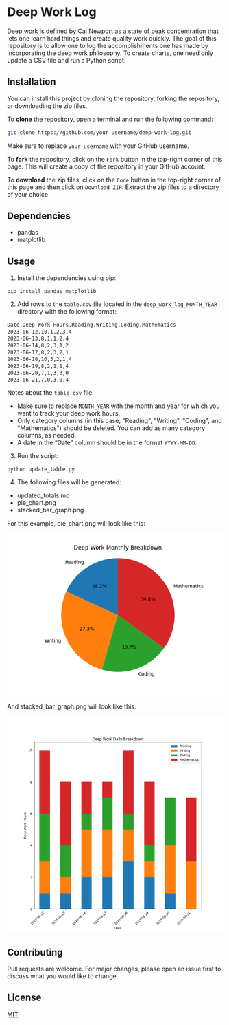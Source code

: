 # Deep Work Log

Deep work is defined by Cal Newport as a state of peak concentration that lets one learn hard things and create quality work quickly. The goal of this repository is to allow one to log the accomplishments one has made by incorporating the deep work philosophy. To create charts, one need only update a CSV file and run a Python script.

## Installation

You can install this project by cloning the repository, forking the repository, or downloading the zip files.

To **clone** the repository, open a terminal and run the following command:

```sh
git clone https://github.com/your-username/deep-work-log.git
```

Make sure to replace `your-username` with your GitHub username.

To **fork** the repository, click on the `Fork` button in the top-right corner of this page. This will create a copy of the repository in your GitHub account.

To **download** the zip files, click on the `Code` button in the top-right corner of this page and then click on `Download ZIP`. Extract the zip files to a directory of your choice

## Dependencies

- pandas
- matplotlib

## Usage

1. Install the dependencies using pip:

```
pip install pandas matplotlib
```

2. Add rows to the `table.csv` file located in the `deep_work_log_MONTH_YEAR` directory with the following format:

```
Date,Deep Work Hours,Reading,Writing,Coding,Mathematics
2023-06-12,10,1,2,3,4
2023-06-13,8,1,1,2,4
2023-06-14,8,2,3,1,2
2023-06-17,8,2,3,2,1
2023-06-18,10,3,2,1,4
2023-06-19,8,2,1,1,4
2023-06-20,7,1,3,3,0
2023-06-21,7,0,3,0,4
```

Notes about the `table.csv` file:
- Make sure to replace `MONTH_YEAR` with the month and year for which you want to track your deep work hours.
- Only category columns (in this case, "Reading", "Writing", "Coding", and "Mathematics") should be deleted. You can add as many category columns, as needed. 
- A date in the “Date” column should be in the format `YYYY-MM-DD`. 

3. Run the script:

```
python update_table.py
```

4. The following files will be generated:

- updated_totals.md
- pie_chart.png
- stacked_bar_graph.png

For this example, pie_chart.png will look like this:

![Sample Pie Chart](deep_work_log_june_2023/pie_chart.png)

And stacked_bar_graph.png will look like this:

![Sample Stacked Bar Graph](deep_work_log_june_2023/stacked_bar_graph.png)

## Contributing

Pull requests are welcome. For major changes, please open an issue first to discuss what you would like to change.

## License

[MIT](https://choosealicense.com/licenses/mit/)












